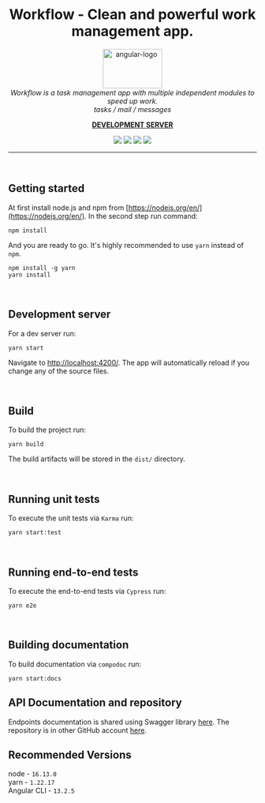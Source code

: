 <h1 align="center">Workflow - Clean and powerful work management app.</h1>

<p align="center">
  <img src="https://workflow.adiantek.ovh/en-US/assets/metadata/logo_with_name.svg" alt="angular-logo" width="120px" height="80px"/>
  <br>
  <i>Workflow is a task management app with multiple independent modules to speed up work.
    <br>tasks / mail / messages</i>
  <br>
</p>

<p align="center">
  <a href="https://workflow.adiantek.ovh/pl-PL/"><strong>DEVELOPMENT SERVER</strong></a>
  <br>
</p>

<p align="center" style="color:red">
  <img src="https://camo.githubusercontent.com/bb8c978f0a4b62e646273b8a5ea2ef05690184ae23d98109a0fc5cc5f450a6f8/68747470733a2f2f696d672e736869656c64732e696f2f62616467652f616e67756c61722d6c6f76652d626c75653f6c6f676f3d616e67756c617226616e67756c61723d6c6f7665" />
  <img src="https://workflow.adiantek.ovh/badges/badge-tests-result.svg" />
  <img src="https://workflow.adiantek.ovh/badges/badge-coverage.svg" />
  <img src="https://workflow.adiantek.ovh/badges/badge-documentation.svg" />
</p>

<hr>
<p><br/></p>

## Getting started
At first install node.js and npm from [https://nodejs.org/en/](https://nodejs.org/en/). In the second step run command:

```
npm install
```

And you are ready to go. It's highly recommended to use `yarn` instead of `npm`.
```
npm install -g yarn
yarn install
```
<p><br/></p>

## Development server

For a dev server run:
```
yarn start
```
Navigate to [http://localhost:4200/](http://localhost:4200/). The app will automatically reload if you change any of the source files.
<p><br/></p>

## Build

To build the project run:
```
yarn build
```
The build artifacts will be stored in the `dist/` directory.
<p><br/></p>

## Running unit tests

To execute the unit tests via `Karma` run:
```
yarn start:test
```
<p><br/></p>

## Running end-to-end tests

To execute the end-to-end tests via `Cypress` run:
```
yarn e2e
```
<p><br/></p>

## Building documentation
To build documentation via `compodoc` run:
```
yarn start:docs
```

## API Documentation and repository
Endpoints documentation is shared using Swagger library [here](https://workflow.adiantek.ovh/api/swagger-ui/index.html#/). The repository is in other GitHub account [here](https://github.com/SamPanDonte/workflow).


## Recommended Versions
node - `16.13.0`<br>
yarn - `1.22.17`<br>
Angular CLI - `13.2.5`
